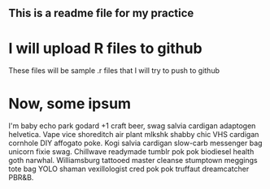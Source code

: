 ## This is a readme file for my practice

# I will upload R files to github

These files will be sample .r files that I will try to push to github

# Now, some ipsum

I'm baby echo park godard +1 craft beer, swag salvia cardigan adaptogen helvetica. Vape vice shoreditch air plant mlkshk shabby chic VHS cardigan cornhole DIY affogato poke. Kogi salvia cardigan slow-carb messenger bag unicorn fixie swag. Chillwave readymade tumblr pok pok biodiesel health goth narwhal. Williamsburg tattooed master cleanse stumptown meggings tote bag YOLO shaman vexillologist cred pok pok truffaut dreamcatcher PBR&B.

